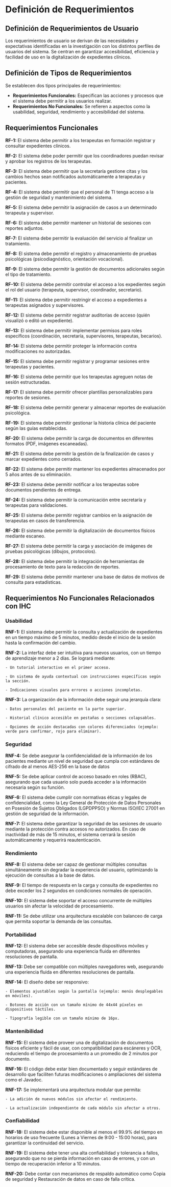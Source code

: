 # Definición de Requerimientos

## Definición de Requerimientos de Usuario

Los requerimientos de usuario se derivan de las necesidades y expectativas identificadas en la investigación con los distintos perfiles de usuarios del sistema. Se centran en garantizar accesibilidad, eficiencia y facilidad de uso en la digitalización de expedientes clínicos.

## Definición de Tipos de Requerimientos

Se establecen dos tipos principales de requerimientos:

- **Requerimientos Funcionales:** Especifican las acciones y procesos que el sistema debe permitir a los usuarios realizar.
- **Requerimientos No Funcionales:** Se refieren a aspectos como la usabilidad, seguridad, rendimiento y accesibilidad del sistema.

## Requerimientos Funcionales

**RF-1:** El sistema debe permitir a los terapeutas en formación registrar y consultar expedientes clínicos.

**RF-2:** El sistema debe poder permitir que los coordinadores puedan revisar y aprobar los registros de los terapeutas.

**RF-3:** El sistema debe permitir que la secretaría gestione citas y los cambios hechos sean notificados automáticamente a terapeutas y pacientes.

**RF-4:** El sistema debe permitir que el personal de TI tenga acceso a la gestión de seguridad y mantenimiento del sistema.

**RF-5:** El sistema debe permitir la asignación de casos a un determinado terapeuta y supervisor.

**RF-6:** El sistema debe permitir mantener un historial de sesiones con reportes adjuntos.

**RF-7:** El sistema debe permitir la evaluación del servicio al finalizar un tratamiento.

**RF-8:** El sistema debe permitir el registro y almacenamiento de pruebas psicológicas (psicodiagnóstico, orientación vocacional).

**RF-9:** El sistema debe permitir la gestión de documentos adicionales según el tipo de tratamiento.

**RF-10:** El sistema debe permitir controlar el acceso a los expedientes según el rol del usuario (terapeuta, supervisor, coordinador, secretario).

**RF-11:** El sistema debe permitir restringir el acceso a expedientes a terapeutas asignados y supervisores.

**RF-12:** El sistema debe permitir registrar auditorías de acceso (quién visualizó o editó un expediente).

**RF-13:** El sistema debe permitir implementar permisos para roles específicos (coordinación, secretaría, supervisores, terapeutas, becarios).

**RF-14:** El sistema debe permitir proteger la información contra modificaciones no autorizadas.

**RF-15:** El sistema debe permitir registrar y programar sesiones entre terapeutas y pacientes.

**RF-16:** El sistema debe permitir que los terapeutas agreguen notas de sesión estructuradas.

**RF-17:** El sistema debe permitir ofrecer plantillas personalizables para reportes de sesiones.

**RF-18:** El sistema debe permitir generar y almacenar reportes de evaluación psicológica.

**RF-19:** El sistema debe permitir gestionar la historia clínica del paciente según las guías establecidas.

**RF-20:** El sistema debe permitir la carga de documentos en diferentes formatos (PDF, imágenes escaneadas).

**RF-21:** El sistema debe permitir la gestión de la finalización de casos y marcar expedientes como cerrados.

**RF-22:** El sistema debe permitir mantener los expedientes almacenados por 5 años antes de su eliminación.

**RF-23:** El sistema debe permitir notificar a los terapeutas sobre documentos pendientes de entrega.

**RF-24:** El sistema debe permitir la comunicación entre secretaría y terapeutas para validaciones.

**RF-25:** El sistema debe permitir registrar cambios en la asignación de terapeutas en casos de transferencia.

**RF-26:** El sistema debe permitir la digitalización de documentos físicos mediante escaneo.

**RF-27:** El sistema debe permitir la carga y asociación de imágenes de pruebas psicológicas (dibujos, protocolos).

**RF-28:** El sistema debe permitir la integración de herramientas de procesamiento de texto para la redacción de reportes.

**RF-29:** El sistema debe permitir mantener una base de datos de motivos de consulta para estadísticas.

## Requerimientos No Funcionales Relacionados con IHC

### Usabilidad

**RNF-1:** El sistema debe permitir la consulta y actualización de expedientes en un tiempo máximo de 5 minutos, medido desde el inicio de la sesión hasta la confirmación del cambio. 

**RNF-2:** La interfaz debe ser intuitiva para nuevos usuarios, con un tiempo de aprendizaje menor a 2 días. Se logrará mediante: 

    - Un tutorial interactivo en el primer acceso. 

    - Un sistema de ayuda contextual con instrucciones específicas según la sección. 

    - Indicaciones visuales para errores o acciones incompletas. 

**RNF-3:** La organización de la información debe seguir una jerarquía clara: 

    - Datos personales del paciente en la parte superior. 

    - Historial clínico accesible en pestañas o secciones colapsables. 

    - Opciones de acción destacadas con colores diferenciados (ejemplo: verde para confirmar, rojo para eliminar). 

### Seguridad

**RNF-4:** Se debe asegurar la confidencialidad de la información de los pacientes mediante un nivel de seguridad que cumpla con estándares de cifrado de al menos AES-256 en la base de datos 

**RNF-5:** Se debe aplicar control de acceso basado en roles (RBAC), asegurando que cada usuario solo pueda acceder a la información necesaria según su función. 

**RNF-6:** El sistema debe cumplir con normativas éticas y legales de confidencialidad, como la Ley General de Protección de Datos Personales en Posesión de Sujetos Obligados (LGPDPPSO) y Normas ISO/IEC 27001 en gestión de seguridad de la información. 

**RNF-7:** El sistema debe garantizar la seguridad de las sesiones de usuario mediante la protección contra accesos no autorizados. En caso de inactividad de más de 15 minutos, el sistema cerrará la sesión automáticamente y requerirá reautenticación. 

### Rendimiento

**RNF-8:** El sistema debe ser capaz de gestionar múltiples consultas simultáneamente sin degradar la experiencia del usuario, optimizando la ejecución de consultas a la base de datos. 

**RNF-9:** El tiempo de respuesta en la carga y consulta de expedientes no debe exceder los 2 segundos en condiciones normales de operación. 

**RNF-10:** El sistema debe soportar el acceso concurrente de múltiples usuarios sin afectar la velocidad de procesamiento. 

**RNF-11:** Se debe utilizar una arquitectura escalable con balanceo de carga que permita soportar la demanda de las consultas. 

### Portabilidad

**RNF-12:** El sistema debe ser accesible desde dispositivos móviles y computadoras, asegurando una experiencia fluida en diferentes resoluciones de pantalla. 

**RNF-13:** Debe ser compatible con múltiples navegadores web, asegurando una experiencia fluida en diferentes resoluciones de pantalla. 

**RNF-14:** El diseño debe ser responsivo: 

    - Elementos ajustables según la pantalla (ejemplo: menús desplegables en móviles). 

    - Botones de acción con un tamaño mínimo de 44x44 píxeles en dispositivos táctiles. 

    - Tipografía legible con un tamaño mínimo de 16px. 

### Mantenibilidad

**RNF-15:** El sistema debe proveer una de digitalización de documentos físicos eficiente y fácil de usar, con compatibilidad para escáneres y OCR, reduciendo el tiempo de procesamiento a un promedio de 2 minutos por documento. 

**RNF-16:** El código debe estar bien documentado y seguir estándares de desarrollo que faciliten futuras modificaciones o ampliaciones del sistema como el Javadoc. 

**RNF-17:** Se implementará una arquitectura modular que permita: 

    - La adición de nuevos módulos sin afectar el rendimiento. 

    - La actualización independiente de cada módulo sin afectar a otros. 

### Confiabilidad

**RNF-18:** El sistema debe estar disponible al menos el 99.9% del tiempo en horarios de uso frecuente (Lunes a Viernes de 9:00 - 15:00 horas), para garantizar la continuidad del servicio. 

**RNF-19:** El sistema debe tener una alta confiabilidad y tolerancia a fallos, asegurando que no se pierda información en caso de errores, y con un tiempo de recuperación inferior a 10 minutos. 

**RNF-20:** Debe contar con mecanismos de respaldo automático como Copia de seguridad y Restauración de datos en caso de falla crítica. 
